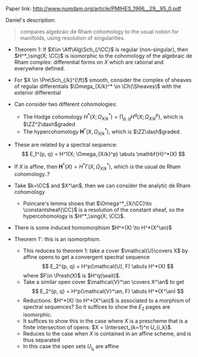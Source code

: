Paper link: <http://www.numdam.org/article/PMIHES_1966__29__95_0.pdf>

Daniel's description: 
> compares algebraic de Rham cohomology to the usual notion for manifolds, using resolution of singularities.


- Theorem 1: If $X\in \Aff\Alg\Sch_{/\CC}$ is regular (non-singular), then $H^*_\sing(X; \CC)$ is isomorphic to the cohomology of the algebraic de Rham complex: differential forms on $X$ which are rational and everywhere defined.

- For $X \in \Pre\Sch_{/k}^{\ft}$ smooth, consider the complex of sheaves of regular differentials $\Omega_{X/k}^* \in \Ch(\Sheaves)$ with the exterior differential

- Can consider two different cohomologies: 
	- The Hodge cohomology $H^*(X; \Omega_{X/k}^*) = \prod_{p, q} H^q(X; \Omega_{X/k}^p)$, which is $\ZZ^2\dash$graded
	- The hypercohomology $\mathbf{H}^*(X, \Omega_{X/k}^*)$, which is $\ZZ\dash$graded.
- These are related by a spectral sequence:
$$
E_1^{p, q} = H^1(X; \Omega_{X/k}^p) \abuts \mathbf{H}^*(X)
$$
- If $X$ is affine, then $\mathbf{H}^*(X) = H^* \Gamma(X, \Omega_{X/k}^*)$, which is the usual de Rham cohomology..?
- Take $k=\CC$ and $X^\an$, then we can consider the analytic de Rham cohomology
	- Poincare's lemma shows that $\Omega^*_{X/\CC}\to \constantsheaf{\CC}$ is a resolution of the constant sheaf, so the hypercohomology is $H^*_\sing(X; \CC)$.
- There is some induced homomorphism $H^*(X) \to H^*(X^\an)$
- Theorem 1': this is an isomorphism.
	- This reduces to theorem 1: take a cover $\mathcal{U}\covers X$ by affine opens to get a convergent spectral sequence
$$
E_2^{p, q} = H^p(\mathcal{U}, F) \abuts H^*(X)
$$
where $F\in \Presh(X)$ is $H^q(\wait)$.
	- Take a similar open cover $\mathcal{V}^\an \covers X^\an$ to get
		$$
	E_2^{p, q} = H^p(\mathcal{V}^\an, F) \abuts H^*(X^\an)
	$$
	- Reductions: $H^*(X) \to H^*(X^\an)$ is associated to a morphism of spectral sequences?
	So it suffices to show the $E_2$ pages are isomorphic.
	- It suffices to show this in the case where $X$ is a prescheme that is a finite intersection of opens: $X = \Intersect_{k=1}^n U_{i_k}$.
	- Reduces to the case when $X$ is contained in an affine scheme, and is thus separated
	- In this case the open sets $U_{i_k}$ are affine